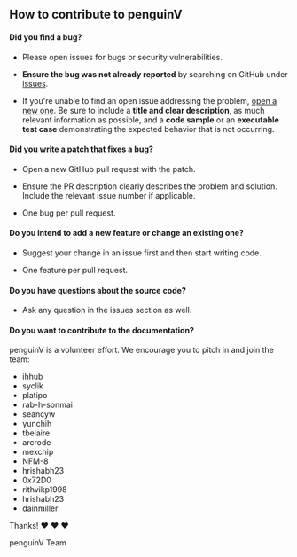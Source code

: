 ## How to contribute to penguinV

#### **Did you find a bug?**

* Please open issues for bugs or security vulnerabilities.

* **Ensure the bug was not already reported** by searching on GitHub under [issues](https://github.com/ihhub/penguinV/issues).

* If you're unable to find an open issue addressing the problem, [open a new one](https://github.com/ihhub/penguinV/issues/new). Be sure to include a **title and clear description**, as much relevant information as possible, and a **code sample** or an **executable test case** demonstrating the expected behavior that is not occurring.

#### **Did you write a patch that fixes a bug?**

* Open a new GitHub pull request with the patch.

* Ensure the PR description clearly describes the problem and solution. Include the relevant issue number if applicable.

* One bug per pull request. 

#### **Do you intend to add a new feature or change an existing one?**

* Suggest your change in an issue first and then start writing code.

* One feature per pull request. 

#### **Do you have questions about the source code?**

* Ask any question in the issues section as well. 

#### **Do you want to contribute to the documentation?**

penguinV is a volunteer effort. We encourage you to pitch in and join the team:

* ihhub
* syclik
* platipo
* rab-h-sonmai
* seancyw
* yunchih
* tbelaire
* arcrode
* mexchip
* NFM-8
* hrishabh23
* 0x72D0
* rithvikp1998
* hrishabh23
* dainmiller

Thanks! :heart: :heart: :heart:

penguinV Team
